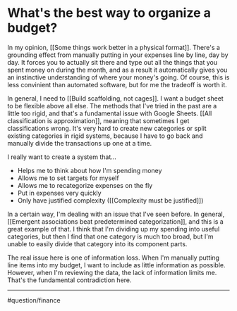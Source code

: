 # What's the best way to organize a budget?
In my opinion, [[Some things work better in a physical format]]. There's a grounding effect from manually putting in your expenses line by line, day by day. It forces you to actually sit there and type out all the things that you spent money on during the month, and as a result it automatically gives you an instinctive understanding of where your money's going. Of course, this is less convinient than automated software, but for me the tradeoff is worth it. 

In general, I need to [[Build scaffolding, not cages]]. I want a budget sheet to be flexible above all else. The methods that I've tried in the past are a little too rigid, and that's a fundamental issue with Google Sheets. [[All classification is approximation]], meaning that sometimes I get classifications wrong. It's very hard to create new categories or split existing categories in rigid systems, because I have to go back and manually divide the transactions up one at a time. 

I really want to create a system that...

- Helps me to think about how I'm spending money
- Allows me to set targets for myself
- Allows me to recategorize expenses on the fly
- Put in expenses very quickly
- Only have justified complexity ([[Complexity must be justified]])

In a certain way, I'm dealing with an issue that I've seen before. In general, [[Emergent associations beat predetermined categorization]], and this is a great example of that. I think that I'm dividing up my spending into useful categories, but then I find that one category is much too broad, but I'm unable to easily divide that category into its component parts. 

The real issue here is one of information loss. When I'm manually putting line items into my budget, I want to include as little information as possible. However, when I'm reviewing the data, the lack of information limits me. That's the fundamental contradiction here. 

---
#question/finance
